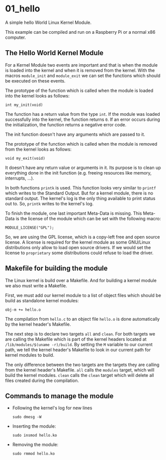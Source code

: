 # 01_hello

A simple hello World Linux Kernel Module.

This example can be compiled and run on a Raspberry Pi or a normal x86 computer.

## The Hello World Kernel Module

For a Kernel Module two events are important and that is when the module is loaded into the kernel and when it is removed from the kernel. With the macros `module_init` and `module_exit` we can set the functions which should be executed on these events.

The prototype of the function which is called when the module is loaded into the kernel looks as follows:

~~~
int my_init(void)
~~~

The function has a return value from the type `int`. If the module was loaded successfully into the kernel, the function returns `0`. If an error occurs during the initialization, the function returns a negative error code.

The init function doesn't have any arguments which are passed to it.

The prototype of the function which is called when the module is removed from the kernel looks as follows:

~~~
void my_exit(void)
~~~

It doesn't have any return value or arguments in it. Its purpose is to clean up everything done in the init function (e.g. freeing resources like memory, interrupts, ...).

In both functions `printk` is used. This function looks very similar to `printf` which writes to the Standard Output. But for a kernel module, there is no standard output. The kernel's log is the only thing available to print status out to. So, `printk` writes to the kernel's log.

To finish the module, one last important Meta-Data is missing. This Meta-Data is the license of the module which can be set with the following macro:

~~~
MODULE_LICENSE("GPL");
~~~

So, we are using the GPL license, which is a copy-left free and open source license. A license is required for the kernel module as some GNU/Linux distributions only allow to load open source drivers. If we would set the license to `proprietary` some distributions could refuse to load the driver.

## Makefile for building the module

The Linux kernel is build over a Makefile. And for building a kernel module we also must write a Makefile. 

First, we must add our kernel module to a list of object files which should be build as standalone kernel modules:

~~~
obj-m += hello.o
~~~

The compilation from `hello.c` to an object file `hello.o` is done automatically by the kernel header's Makefile. 

The next step is to declare two targets `all` and `clean`. For both targets we are calling the Makefile which is part of the kernel headers located at `/lib/modules/$(uname -r)/build`. By setting the `M` variable to our current path, we tell the kernel header's Makefile to look in our current path for kernel modules to build. 

The only difference between the two targets are the targets they are calling from the kernel header's Makefile. `all` calls the `modules` target, which will build the kernel modules. `clean` calls the `clean` target which will delete all files created during the compilation.

## Commands to manage the module

- Following the kernel's log for new lines
  ~~~
  sudo dmesg -W
  ~~~
- Inserting the module:
  ~~~
  sudo insmod hello.ko
  ~~~
- Removing the module:
  ~~~
  sudo rmmod hello.ko
  ~~~

